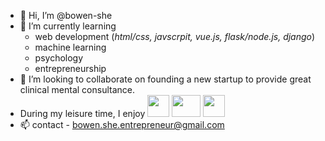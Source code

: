 - 👋 Hi, I’m @bowen-she
- 🌱 I’m currently learning 
  - web development (*html/css, javscrpit, vue.js, flask/node.js, django*)
  - machine learning
  - psychology
  - entrepreneurship
- 💞️ I’m looking to collaborate on founding a new startup to provide great clinical mental consultance. 
- During my leisure time, I enjoy <img src="https://creazilla-store.fra1.digitaloceanspaces.com/emojis/55233/person-bouncing-ball-emoji-clipart-md.png" width="35" height="35"> <img src="http://www.jorisdaniel.com/wp-content/uploads/2019/09/Dota_2_Logo.png" width="46" height="35">  <img src="https://emojipedia-us.s3.dualstack.us-west-1.amazonaws.com/thumbs/240/mozilla/36/guitar_1f3b8.png" width="35" height="35">
- 📫 contact - bowen.she.entrepreneur@gmail.com
